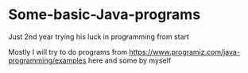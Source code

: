 # Some-basic-Java-programs
Just 2nd year trying his luck in programming from start

Mostly I will try to do programs from https://www.programiz.com/java-programming/examples here and some by myself

